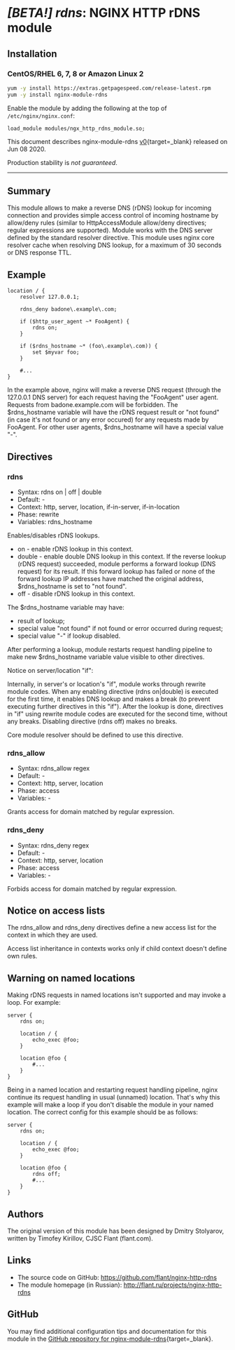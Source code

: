 # *[BETA!] rdns*: NGINX HTTP rDNS module


## Installation

### CentOS/RHEL 6, 7, 8 or Amazon Linux 2

```bash
yum -y install https://extras.getpagespeed.com/release-latest.rpm
yum -y install nginx-module-rdns
```

Enable the module by adding the following at the top of `/etc/nginx/nginx.conf`:

```nginx
load_module modules/ngx_http_rdns_module.so;
```


This document describes nginx-module-rdns [v0](https://github.com/dvershinin/nginx-http-rdns/releases/tag/v0){target=_blank} 
released on Jun 08 2020.
    
Production stability is *not guaranteed*.
<hr />

## Summary

This module allows to make a reverse DNS (rDNS) lookup for incoming
connection and provides simple access control of incoming hostname
by allow/deny rules (similar to HttpAccessModule allow/deny
directives; regular expressions are supported). Module works with
the DNS server defined by the standard resolver directive.
This module uses nginx core resolver cache when resolving DNS lookup,
for a maximum of 30 seconds or DNS response TTL.

## Example

    location / {
        resolver 127.0.0.1;

        rdns_deny badone\.example\.com;

        if ($http_user_agent ~* FooAgent) {
            rdns on;
        }

        if ($rdns_hostname ~* (foo\.example\.com)) {
            set $myvar foo;
        }

        #...
    }

In the example above, nginx will make a reverse DNS request (through
the 127.0.0.1 DNS server) for each request having the "FooAgent"
user agent. Requests from badone.example.com will be forbidden.
The $rdns_hostname variable will have the rDNS request result or
"not found" (in case it's not found or any error occured) for any
requests made by FooAgent. For other user agents, $rdns_hostname
will have a special value "-".


## Directives

### rdns

* Syntax: rdns on | off | double
* Default: -
* Context: http, server, location, if-in-server, if-in-location
* Phase: rewrite
* Variables: rdns_hostname

Enables/disables rDNS lookups.

* on     - enable rDNS lookup in this context.
* double - enable double DNS lookup in this context. If the reverse
           lookup (rDNS request) succeeded, module performs a forward
           lookup (DNS request) for its result. If this forward
           lookup has failed or none of the forward lookup IP
           addresses have matched the original address,
           $rdns_hostname is set to "not found".
* off    - disable rDNS lookup in this context.

The $rdns_hostname variable may have:

* result of lookup;
* special value "not found" if not found or error occurred during
  request;
* special value "-" if lookup disabled.

After performing a lookup, module restarts request handling pipeline
to make new $rdns_hostname variable value visible to other directives.

Notice on server/location "if":

Internally, in server's or location's "if", module works through
rewrite module codes. When any enabling directive (rdns on|double) is
executed for the first time, it enables DNS lookup and makes a break
(to prevent executing further directives in this "if"). After the
lookup is done, directives in "if" using rewrite module codes are
executed for the second time, without any breaks. Disabling directive
(rdns off) makes no breaks.

Core module resolver should be defined to use this directive.


### rdns_allow

* Syntax: rdns_allow regex
* Default: -
* Context: http, server, location
* Phase: access
* Variables: -

Grants access for domain matched by regular expression.


### rdns_deny

* Syntax: rdns_deny regex
* Default: -
* Context: http, server, location
* Phase: access
* Variables: -

Forbids access for domain matched by regular expression.


## Notice on access lists

The rdns_allow and rdns_deny directives define a new access list for
the context in which they are used.

Access list inheritance in contexts works only if child context
doesn't define own rules.


## Warning on named locations

Making rDNS requests in named locations isn't supported and may
invoke a loop. For example:

    server {
        rdns on;

        location / {
            echo_exec @foo;
        }

        location @foo {
            #...
        }
    }

Being in a named location and restarting request handling pipeline,
nginx continue its request handling in usual (unnamed) location.
That's why this example will make a loop if you don't disable the
module in your named location. The correct config for this example
should be as follows:

    server {
        rdns on;

        location / {
            echo_exec @foo;
        }

        location @foo {
            rdns off;
            #...
        }
    }


## Authors

The original version of this module has been designed by
Dmitry Stolyarov, written by Timofey Kirillov, CJSC Flant
(flant.com).


## Links

* The source code on GitHub:
  https://github.com/flant/nginx-http-rdns
* The module homepage (in Russian):
  http://flant.ru/projects/nginx-http-rdns

## GitHub

You may find additional configuration tips and documentation for this module in the [GitHub repository for 
nginx-module-rdns](https://github.com/dvershinin/nginx-http-rdns){target=_blank}.